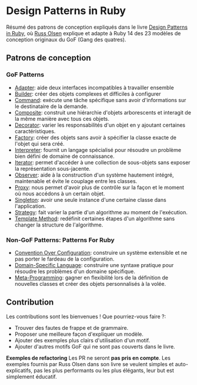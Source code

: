 # Design Patterns in Ruby

Résumé des patrons de conception expliqués dans le livre [Design Patterns in Ruby](http://designpatternsinruby.com/), où [Russ Olsen](http://russolsen.com/) explique et adapte à Ruby 14 des 23 modèles de conception originaux du GoF (Gang des quatres).

## Patrons de conception

### GoF Patterns

* [Adapter](adapter.md): aide deux interfaces incompatibles à travailler ensemble
* [Builder](builder.md): créer des objets complexes et difficiles à configurer
* [Command](command.md): exécute une tâche spécifique sans avoir d'informations sur le destinataire de la demande.
* [Composite](composite.md): construit une hiérarchie d'objets arborescents et interagit de la même manière avec tous ces objets.
* [Decorator](decorator.md): varier les responsabilités d'un objet en y ajoutant certaines caractéristiques.
* [Factory](factory.md): créer des objets sans avoir à spécifier la classe exacte de l'objet qui sera créé.
* [Interpreter](interpreter.md): fournit un langage spécialisé pour résoudre un problème bien défini de domaine de connaissance.
* [Iterator](iterator.md): permet d'accéder à une collection de sous-objets sans exposer la représentation sous-jacente.
* [Observer](observer.md): aide à la construction d'un système hautement intégré, maintenable et évite le couplage entre les classes.
* [Proxy](proxy.md): nous permet d'avoir plus de contrôle sur la façon et le moment où nous accédons à un certain objet.
* [Singleton](singleton.md): avoir une seule instance d'une certaine classe dans l'application.
* [Strategy](strategy.md): fait varier la partie d'un algorithme au moment de l'exécution.
* [Template Method](template_method.md): redéfinit certaines étapes d'un algorithme sans changer la structure de l'algorithme.

### Non-GoF Patterns: Patterns For Ruby

* [Convention Over Configuration](convention_over_configuration.md): construire un système extensible et ne pas porter le fardeau de la configuration.
* [Domain-Specific Language](dsl.md): construire une syntaxe pratique pour résoudre les problèmes d'un domaine spécifique.
* [Meta-Programming](meta_programming.md): gagner en flexibilité lors de la définition de nouvelles classes et créer des objets personnalisés à la volée.


## Contribution

Les contributions sont les bienvenues ! Que pourriez-vous faire ?:
* Trouver des fautes de frappe et de grammaire.
* Proposer une meilleure façon d'expliquer un modèle.
* Ajouter des exemples plus clairs d'utilisation d'un motif.
* Ajouter d'autres motifs GoF qui ne sont pas couverts dans le livre.

**Exemples de refactoring** Les PR ne seront **pas pris en compte**. Les exemples fournis par Russ Olsen dans son livre se veulent simples et auto-explicatifs, pas les plus performants ou les plus élégants, leur but est simplement éducatif.

